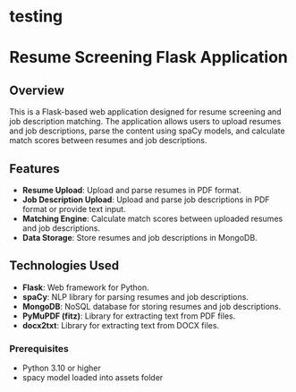 # testing
# Resume Screening Flask Application

## Overview

This is a Flask-based web application designed for resume screening and job description matching. The application allows users to upload resumes and job descriptions, parse the content using spaCy models, and calculate match scores between resumes and job descriptions.

## Features

- **Resume Upload**: Upload and parse resumes in PDF format.
- **Job Description Upload**: Upload and parse job descriptions in PDF format or provide text input.
- **Matching Engine**: Calculate match scores between uploaded resumes and job descriptions.
- **Data Storage**: Store resumes and job descriptions in MongoDB.


## Technologies Used

- **Flask**: Web framework for Python.
- **spaCy**: NLP library for parsing resumes and job descriptions.
- **MongoDB**: NoSQL database for storing resumes and job descriptions.
- **PyMuPDF (fitz)**: Library for extracting text from PDF files.
- **docx2txt**: Library for extracting text from DOCX files.



### Prerequisites

- Python 3.10 or higher
- spacy model loaded into assets folder


